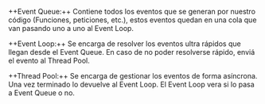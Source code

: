 ++Event Queue:++ Contiene todos los eventos que se generan por nuestro código (Funciones, peticiones, etc.), estos eventos quedan en una cola que van pasando uno a uno al Event Loop.

++Event Loop:++ Se encarga de resolver los eventos ultra rápidos que llegan desde el Event Queue. En caso de no poder resolverse rápido, enviá el evento al Thread Pool.

++Thread Pool:++ Se encarga de gestionar los eventos de forma asíncrona. Una vez terminado lo devuelve al Event Loop. El Event Loop vera si lo pasa a Event Queue o no.